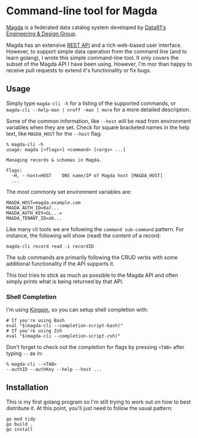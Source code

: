# Command-line tool for Magda

[Magda](http://magda.io) is a federated data catalog system developed by [Data61's Engineering & Design Group](https://data61.csiro.au/en/Our-Research/Programs-and-Facilities/Engineering-and-design).

Magda has an extensive [REST API](https://demo.dev.magda.io/api/v0/apidocs/index.html) and a rich web-based user interface. However, to support simple data operation from the command line (and to learn golang), I wrote this simple command-line tool. It only covers the subset of the Magda API I have been using. However, I'm mor than happy to receive pull requests to extend it's functionality or fix bugs.

## Usage

Simply type `magda-cli -h` for a listing of the supported commands, or `magda-cli --help-man | nroff -man | more` for a more detailed description.

Some of the common information, like `--host` will be read from environment variables when they are set. Check for square bracketed names in the help text, like `MAGDA_HOST` for the `--host` flag:

```
% magda-cli -h
usage: magda [<flags>] <command> [<args> ...]

Managing records & schemas in Magda.

Flags:
  -H, --host=HOST    DNS name/IP of Magda host [MAGDA_HOST]
  ...
```

The most commonly set environment variables are:

```
MAGDA_HOST=magda.example.com
MAGDA_AUTH_ID=6a7...
MAGDA_AUTH_KEY=GL...=
MAGDA_TENANT_ID=ab...
```

Like many cli tools we are following the `command sub-command` pattern. For instance, the following will show (read) the content of a record:

```
magda-cli record read -i recordID
```

The sub commands are primarily following the CRUD verbs with some additional functionality if the API supports it.

This tool tries to stick as much as possible to the Magda API and often simply prints what is being returned by that API.

### Shell Completion

I'm using [Kingpin](https://github.com/alecthomas/kingpin), so you can setup shell completion with:

```
# If you're using Bash
eval "$(magda-cli --completion-script-bash)"
# If you're using Zsh
eval "$(magda-cli --completion-script-zsh)"
```

Don't forget to check out the completion for flags by pressing `<TAB>` after typing `--` as in:

```
% magda-cli --<TAB>
--authID --authKey --help --host ...
```

## Installation

This is my first golang program so I'm still trying to work out on how to best distribute it. At this point, you'll just need to follow the usual pattern:

```
go mod tidy
go build .
go install
```

